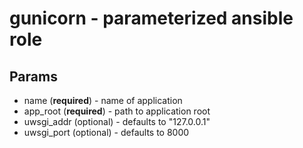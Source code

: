 gunicorn - parameterized ansible role
=====================================

Params
------

* name (**required**) - name of application
* app\_root (**required**) - path to application root
* uwsgi\_addr (optional) - defaults to "127.0.0.1"
* uwsgi\_port (optional) - defaults to 8000
